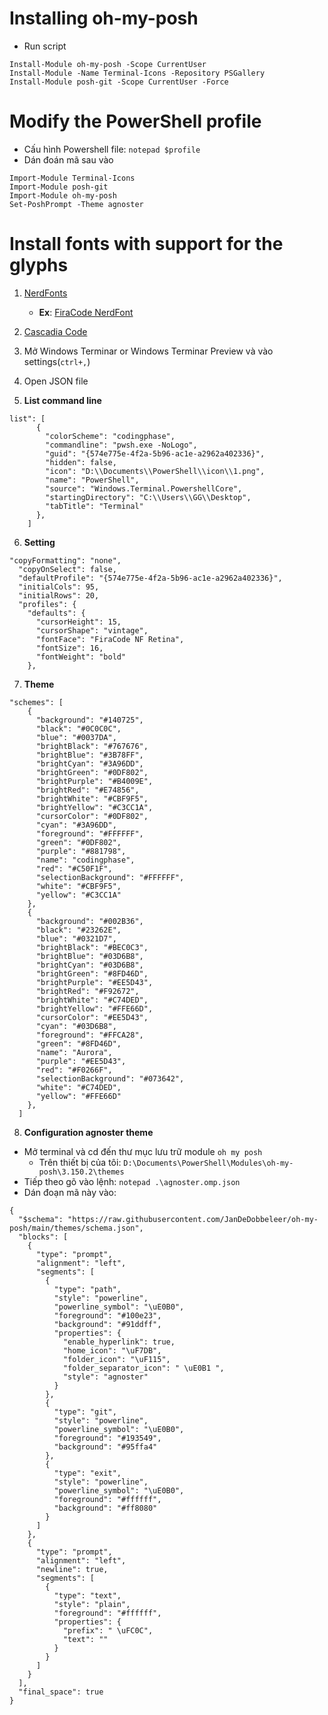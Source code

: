 # Installing oh-my-posh

* Run script 

```
Install-Module oh-my-posh -Scope CurrentUser
Install-Module -Name Terminal-Icons -Repository PSGallery
Install-Module posh-git -Scope CurrentUser -Force
```

# Modify the PowerShell profile

* Cấu hình Powershell file: `notepad $profile`
* Dán đoán mã sau vào
```
Import-Module Terminal-Icons
Import-Module posh-git
Import-Module oh-my-posh
Set-PoshPrompt -Theme agnoster
```

# Install fonts with support for the glyphs
1. [NerdFonts](https://www.nerdfonts.com/)

    * **Ex**: [FiraCode NerdFont](https://github.com/ryanoasis/nerd-fonts/releases/download/v2.1.0/FiraCode.zip)
3. [Cascadia Code](https://github.com/microsoft/cascadia-code)
4. Mở Windows Terminar or Windows Terminar Preview và vào settings(`ctrl+,`)
5. Open JSON file
6. **List command line**
```
list": [
      {
        "colorScheme": "codingphase",
        "commandline": "pwsh.exe -NoLogo",
        "guid": "{574e775e-4f2a-5b96-ac1e-a2962a402336}",
        "hidden": false,
        "icon": "D:\\Documents\\PowerShell\\icon\\1.png",
        "name": "PowerShell",
        "source": "Windows.Terminal.PowershellCore",
        "startingDirectory": "C:\\Users\\GG\\Desktop",
        "tabTitle": "Terminal"
      },
    ]
```

6. **Setting**
```
"copyFormatting": "none",
  "copyOnSelect": false,
  "defaultProfile": "{574e775e-4f2a-5b96-ac1e-a2962a402336}",
  "initialCols": 95,
  "initialRows": 20,
  "profiles": {
    "defaults": {
      "cursorHeight": 15,
      "cursorShape": "vintage",
      "fontFace": "FiraCode NF Retina",
      "fontSize": 16,
      "fontWeight": "bold"
    },
```
7. **Theme**
```
"schemes": [
    {
      "background": "#140725",
      "black": "#0C0C0C",
      "blue": "#0037DA",
      "brightBlack": "#767676",
      "brightBlue": "#3B78FF",
      "brightCyan": "#3A96DD",
      "brightGreen": "#0DF802",
      "brightPurple": "#B4009E",
      "brightRed": "#E74856",
      "brightWhite": "#CBF9F5",
      "brightYellow": "#C3CC1A",
      "cursorColor": "#0DF802",
      "cyan": "#3A96DD",
      "foreground": "#FFFFFF",
      "green": "#0DF802",
      "purple": "#881798",
      "name": "codingphase",
      "red": "#C50F1F",
      "selectionBackground": "#FFFFFF",
      "white": "#CBF9F5",
      "yellow": "#C3CC1A"
    },
    {
      "background": "#002B36",
      "black": "#23262E",
      "blue": "#0321D7",
      "brightBlack": "#BEC0C3",
      "brightBlue": "#03D6B8",
      "brightCyan": "#03D6B8",
      "brightGreen": "#8FD46D",
      "brightPurple": "#EE5D43",
      "brightRed": "#F92672",
      "brightWhite": "#C74DED",
      "brightYellow": "#FFE66D",
      "cursorColor": "#EE5D43",
      "cyan": "#03D6B8",
      "foreground": "#FFCA28",
      "green": "#8FD46D",
      "name": "Aurora",
      "purple": "#EE5D43",
      "red": "#F0266F",
      "selectionBackground": "#073642",
      "white": "#C74DED",
      "yellow": "#FFE66D"
    },
  ]
```
8. **Configuration agnoster  theme**
* Mở terminal và cd đến thư mục lưu trữ module `oh my posh`
    * Trên thiết bị của tôi: `D:\Documents\PowerShell\Modules\oh-my-posh\3.150.2\themes`
* Tiếp theo gõ vào lệnh: `notepad .\agnoster.omp.json`
* Dán đoạn mã này vào:
```
{
  "$schema": "https://raw.githubusercontent.com/JanDeDobbeleer/oh-my-posh/main/themes/schema.json",
  "blocks": [
    {
      "type": "prompt",
      "alignment": "left",
      "segments": [
        {
          "type": "path",
          "style": "powerline",
          "powerline_symbol": "\uE0B0",
          "foreground": "#100e23",
          "background": "#91ddff",
          "properties": {
            "enable_hyperlink": true,
            "home_icon": "\uF7DB",
            "folder_icon": "\uF115",
            "folder_separator_icon": " \uE0B1 ",
            "style": "agnoster"
          }
        },
        {
          "type": "git",
          "style": "powerline",
          "powerline_symbol": "\uE0B0",
          "foreground": "#193549",
          "background": "#95ffa4"
        },
        {
          "type": "exit",
          "style": "powerline",
          "powerline_symbol": "\uE0B0",
          "foreground": "#ffffff",
          "background": "#ff8080"
        }
      ]
    },
    {
      "type": "prompt",
      "alignment": "left",
      "newline": true,
      "segments": [
        {
          "type": "text",
          "style": "plain",
          "foreground": "#ffffff",
          "properties": {
            "prefix": " \uFC0C",
            "text": ""
          }
        }
      ]
    }
  ],
  "final_space": true
}

```
[]()


